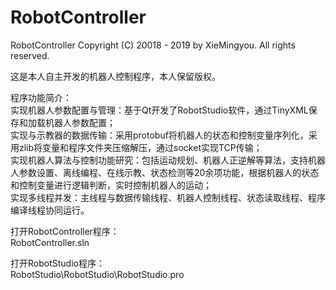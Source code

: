 # RobotController
RobotController
Copyright (C) 20018 - 2019 by XieMingyou. All rights reserved.

这是本人自主开发的机器人控制程序，本人保留版权。

程序功能简介：  
实现机器人参数配置与管理：基于Qt开发了RobotStudio软件，通过TinyXML保存和加载机器人参数配置；  
实现与示教器的数据传输：采用protobuf将机器人的状态和控制变量序列化，采用zlib将变量和程序文件夹压缩解压，通过socket实现TCP传输；  
实现机器人算法与控制功能研究：包括运动规划、机器人正逆解等算法，支持机器人参数设置、离线编程、在线示教、状态检测等20余项功能，根据机器人的状态和控制变量进行逻辑判断，实时控制机器人的运动；  
实现多线程并发：主线程与数据传输线程、机器人控制线程、状态读取线程、程序编译线程协同运行。

打开RobotController程序：  
RobotController.sln

打开RobotStudio程序：  
RobotStudio\RobotStudio\RobotStudio.pro
